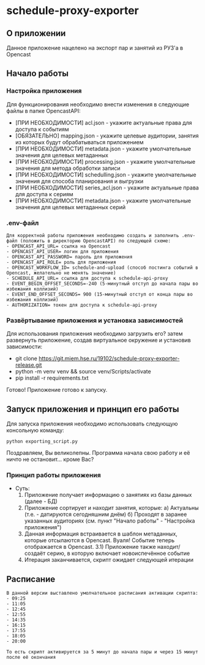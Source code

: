 # schedule-proxy-exporter

## О приложении

Данное приложение нацелено на экспорт пар и занятий из РУЗ'а в Opencast

## Начало работы
### Настройка приложения

Для функционирования необходимо внести изменения в следующие файлы в папке OpencastAPI:

- [ПРИ НЕОБХОДИМОСТИ] acl.json - укажите актуальные права для доступа к событиям
- [ОБЯЗАТЕЛЬНО] mapping.json - укажите целевые аудитории, занятия из которых будут обрабатываться приложением
- [ПРИ НЕОБХОДИМОСТИ] metadata.json - укажите умолчательные значения для целевых метаданных
- [ПРИ НЕОБХОДИМОСТИ] processing.json - укажите умолчательные значения для метода обработки записи
- [ПРИ НЕОБХОДИМОСТИ] schedulling.json - укажите умолчательные значения для способа планирования и выгрузки
- [ПРИ НЕОБХОДИМОСТИ] series_acl.json - укажите актуальные права для доступа к сериям
- [ПРИ НЕОБХОДИМОСТИ] metadata.json - укажите умолчательные значения для целевых метаданных серий

### .env-файл

    Для корректной работы приложения необходимо создать и заполнить .env-файл (положить в директорию OpencastAPI) по следующей схеме:
    - OPENCAST_API_URL= ссылка на Opencast
    - OPENCAST_API_USER= логин для приложения
    - OPENCAST_API_PASSWORD= пароль для приложения
    - OPENCAST_API_ROLE= роль для приложения
    - OPENCAST_WORKFLOW_ID= schedule-and-upload (способ постинга событий в Opencast, желательно не менять значение)
    - SCHEDULE_API_URL= ссылка для доступа к schedule-api-proxy
    - EVENT_BEGIN_OFFSET_SECONDS=-240 (5-минутный отступ до начала пары во избежания коллизий)
    - EVENT_END_OFFSET_SECONDS= 900 (15-минутный отступ от конца пары во избежания коллизий)
    - AUTHORIZATION= токен для доступа к schedule-api-proxy

### Развёртывание приложения и установка зависимостей

Для использования приложения необходимо загрузить его? затем развернуть приложение, создав виртуальное окружение и установив зависимости:

- git clone https://git.miem.hse.ru/19102/schedule-proxy-exporter-release.git
- python -m venv venv && source venv/Scripts/activate
- pip install -r requirements.txt

Готово! Приложение готово к запуску.

## Запуск приложения и принцип его работы

Для запуска приложения необходимо использовать следующую консольную команду:

```
python exporting_script.py
```
Поздравляем, Вы великолепны. Программа начала свою работу и её ничто не остановит...  кроме Вас?

### Принцип работы приложения

- Суть:
   1) Приложение получает информацию о занятиях из базы данных (далее - БД)
   2) Приложение сортирует и находит занятия, которые:
        а) Актуальны (т.е. - датируются сегодняшним днём)
        б) Проходят в заранее указанных аудиториях (см. пункт "Начало работы" - "Настройка приложения")
   3) Данная информация встраивается в шаблон метаданных, которые отсылаются в Opencast. Вуаля! Событие теперь отображается в Opencast.
   3.1) Приложение также находит/создаёт серию, в которую включает новоиспечённое событие
   4) Итерация заканчивается, скрипт ожидает следующей итерации

## Расписание

    В данной версии выставлено умолчательное расписания активации скрипта:
    - 09:25
    - 11:05
    - 12:45
    - 12:55
    - 14:35
    - 16:15
    - 17:55
    - 18:05
    - 20:00

    То есть скрипт активируется за 5 минут до начала пары и через 15 минут после её окончания
